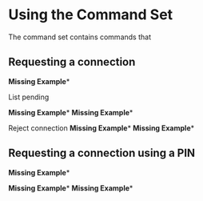 
# Using the  Command Set

The  command set contains commands that 

## Requesting a connection

**Missing Example***

List pending 

**Missing Example***
**Missing Example***

Reject connection
**Missing Example***
**Missing Example***

## Requesting a connection using a PIN

**Missing Example***

**Missing Example***
**Missing Example***


